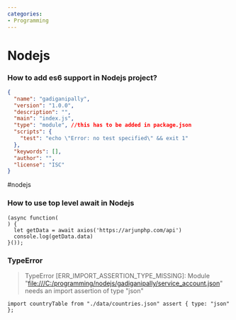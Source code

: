 ```yaml
---
categories:
- Programming
---
```

# Nodejs

### How to add es6 support in Nodejs project?

```json
{
  "name": "gadiganipally",
  "version": "1.0.0",
  "description": "",
  "main": "index.js",
  "type": "module", //this has to be added in package.json
  "scripts": {
    "test": "echo \"Error: no test specified\" && exit 1"
  },
  "keywords": [],
  "author": "",
  "license": "ISC"
}
```

  

#nodejs

  

### How to use top level await in Nodejs

```
(async function(
) {
  let getData = await axios('https://arjunphp.com/api')
  console.log(getData.data)
}());
```

  

### TypeError

> TypeError \[ERR\_IMPORT\_ASSERTION\_TYPE\_MISSING\]: Module "[file:///C:/programming/nodejs/gadiganipally/service\_account.json](file:///C:/programming/nodejs/gadiganipally/service_account.json)" needs an import assertion of type "json"  

  

```
import countryTable from "./data/countries.json" assert { type: "json" };
```